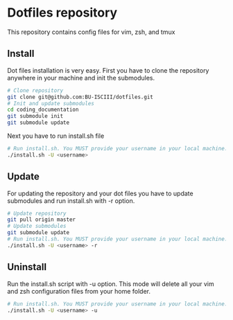 # Dotfiles repository
This repository contains config files for vim, zsh, and tmux

## Install
Dot files installation is very easy. First you have to clone the repository anywhere in your machine and init the submodules.

```Bash
# Clone repository
git clone git@github.com:BU-ISCIII/dotfiles.git
# Init and update submodules
cd coding_documentation
git submodule init
git submodule update
```
Next you have to run install.sh file

```Bash
# Run install.sh. You MUST provide your username in your local machine.
./install.sh -U <username>
```

## Update

For updating the repository and your dot files you have to update submodules and run install.sh with -r option.

```Bash
# Update repository
git pull origin master
# Update submodules
git submodule update
# Run install.sh. You MUST provide your username in your local machine.
./install.sh -U <username> -r
```

## Uninstall
Run the install.sh script with -u option. This mode will delete all your vim and zsh configuration files from your home folder.

```Bash
# Run install.sh. You MUST provide your username in your local machine.
./install.sh -U <username> -u
```
